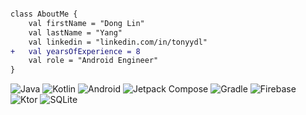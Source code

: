 ```diff

class AboutMe {
    val firstName = "Dong Lin"
    val lastName = "Yang"
    val linkedin = "linkedin.com/in/tonyydl"
+   val yearsOfExperience = 8
    val role = "Android Engineer"
}

```

![Java](https://img.shields.io/static/v1?style=for-the-badge&message=Java&color=f89820&logo=openjdk&logoColor=FFFFFF&label=)
![Kotlin](https://img.shields.io/badge/Kotlin-7F52FF?logo=kotlin&logoColor=white&style=for-the-badge)
![Android](https://img.shields.io/badge/Android-3DDC84?logo=android&logoColor=white&style=for-the-badge)
![Jetpack Compose](https://img.shields.io/static/v1?style=for-the-badge&message=Jetpack+Compose&color=4285F4&logo=Jetpack+Compose&logoColor=FFFFFF&label=)
![Gradle](https://img.shields.io/static/v1?style=for-the-badge&message=Gradle&color=02303A&logo=Gradle&logoColor=FFFFFF&label=)
![Firebase](https://img.shields.io/badge/Firebase-FFCA28?logo=firebase&logoColor=black&style=for-the-badge)
![Ktor](https://img.shields.io/badge/Ktor-087CFA?logo=ktor&logoColor=white&style=for-the-badge)
![SQLite](https://img.shields.io/static/v1?style=for-the-badge&message=SQLite&color=003B57&logo=sqlite&logoColor=FFFFFF&label=)
